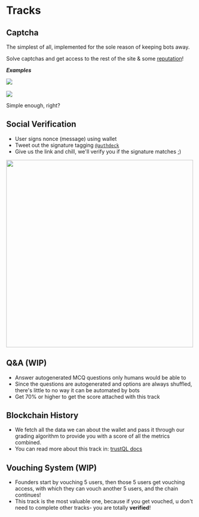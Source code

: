 # Tracks

## Captcha
The simplest of all, implemented for the sole reason of keeping bots away.

Solve captchas and get access to the rest of the site & some <u>reputation</u>!

**_Examples_**


<img src ="https://pbs.twimg.com/media/EZHaz4qX0AEoNgn.png"/>
<br>
<br>
<img src ="https://aws1.discourse-cdn.com/github/original/3X/c/3/c35ea2e010fc82850091c10a60020546230ef5e6.png" />

Simple enough, right?

## Social Verification

- User signs nonce (message) using wallet
- Tweet out the signature tagging [`@authdeck`](https://twitter.com/authdeck)
- Give us the link and chill, we'll verify you if the signature matches ;)

<img src="https://i.imgur.com/4vxeUiR.png" width="500" />

## Q&A (WIP)
- Answer autogenerated MCQ questions only humans would be able to
- Since the questions are autogenerated and options are always shuffled, there's little to no way it can be automated by bots
- Get 70% or higher to get the score attached with this track

## Blockchain History
- We fetch all the data we can about the wallet and pass it through our grading algorithm to provide you with a score of all the metrics combined.
- You can read more about this track in: [trustQL docs](https://ayshptk.gitbook.io/pied-piper-docs/)

## Vouching System (WIP)
- Founders start by vouching 5 users, then those 5 users get vouching access, with which they can vouch another 5 users, and the chain continues!
- This track is the most valuable one, because if you get vouched, u don't need to complete other tracks- you are totally **verified**!